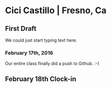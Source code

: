 # Cici Castillo | Fresno, Ca
## First Draft
<p>We could just start typing text here.</p>

### February 17th, 2016
<p>Our entire class finally did a push to Github. :-)</p>

## February 18th Clock-in
